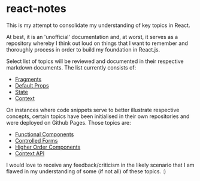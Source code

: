 # react-notes

This is my attempt to consolidate my understanding of key topics in React. 

At best, it is an 'unofficial' documentation and, at worst, it serves as a repository whereby I think out loud on things that I want to remember and thoroughly process in order to build my foundation in React.js. 

Select list of topics will be reviewed and documented in their respective markdown documents. The list currently consists of:

- [Fragments](https://github.com/jinyoungch0i/react-notes/blob/master/Fragments.md)
- [Default Props](https://github.com/jinyoungch0i/react-notes/blob/master/DefaultProps.md)
- [State](https://github.com/jinyoungch0i/react-notes/blob/master/State.md)
- [Context](https://github.com/jinyoungch0i/react-notes/blob/master/Context.md)

On instances where code snippets serve to better illustrate respective concepts, certain topics have been initialised in their own repositories and were deployed on Github Pages. Those topics are:

- [Functional Components](https://github.com/jinyoungch0i/react-functional-components)
- [Controlled Forms](https://github.com/jinyoungch0i/react-controlled-forms)
- [Higher Order Components](https://github.com/jinyoungch0i/react-hoc)
- [Context API](https://github.com/jinyoungch0i/react-context)

I would love to receive any feedback/criticism in the likely scenario that I am flawed in my understanding of some (if not all) of these topics. :)
